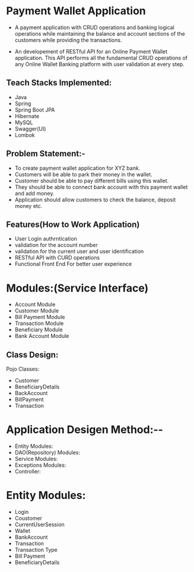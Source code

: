 # Payment Wallet Application
- A payment application with CRUD operations and banking logical operations while maintaining the balance and account sections of the customers while providing the transactions.

- An developement of RESTful API for an Online Payment Wallet application. This API performs all the fundamental CRUD operations of any Online Wallet Banking platform with user validation at every step.

## Teach Stacks Implemented:
- Java
- Spring
- Spring Boot JPA
- Hibernate
- MySQL
- Swagger(UI)
- Lombok


## Problem Statement:-
- To create payment wallet application for XYZ bank. 
- Customers will be able to park their money in the wallet.
- Customer should be able to pay different bills using this wallet.
- They should be able to connect bank account with this payment wallet and add money. 
- Application should allow customers to check the balance, deposit money etc.

## Features(How to Work Application)
- User Login authrntication
- validation for the account number
- validation for the current user and user identification
- RESTful API with CURD operations
- Functional Front End For better user experience

# Modules:(Service Interface)
-	Account Module
-	Customer Module
-	Bill Payment Module
-	Transaction Module
-	Beneficiary Module
-	Bank Account Module

## Class Design:
Pojo Classes:
- Customer
- BeneficiaryDetails
- BackAccount
- BillPayment
- Transaction

# Application Desigen Method:--
- Entity Modules:
- DAO(Repository) Modules:
- Service Modules:
- Exceptions Modules:
- Controller:

# Entity Modules:
- Login
- Coustomer
- CurrentUserSession
- Wallet
- BankAccount
- Transaction
- Transaction Type
- Bill Payment
- BeneficiaryDetails
